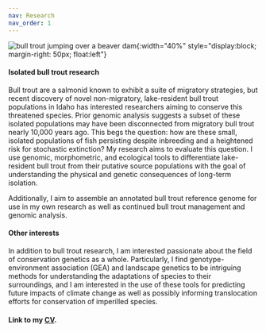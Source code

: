 ```yaml
---
nav: Research
nav_order: 1
---
```


![bull trout jumping over a beaver dam](https://jacobwbowman.github.io/website/assets/gifs/bulltroutjump.gif){:width="40%" style="display:block; margin-right: 50px; float:left"}

#### Isolated bull trout research

Bull trout are a salmonid known to exhibit a suite of migratory strategies, but recent discovery of novel non-migratory, lake-resident bull trout populations in Idaho has interested researchers aiming to conserve this threatened species. Prior genomic analysis suggests a subset of these isolated populations may have been disconnected from migratory bull trout nearly 10,000 years ago. This begs the question: how are these small, isolated populations of fish persisting despite inbreeding and a heightened risk for stochastic extinction? My research aims to evaluate this question. I use genomic, morphometric, and ecological tools to differentiate lake-resident bull trout from their putative source populations with the goal of understanding the physical and genetic consequences of long-term isolation.

Additionally, I aim to assemble an annotated bull trout reference genome for use in my own research as well as continued bull trout management and genomic analysis.

#### Other interests

In addition to bull trout research, I am interested passionate about the field of conservation genetics as a whole. Particularly, I find genotype-environment association (GEA) and landscape genetics to be intriguing methods for understanding the adaptations of species to their surroundings, and I am interested in the use of these tools for predicting future impacts of climate change as well as possibly informing translocation efforts for conservation of imperilled species.


#### Link to my [CV](https://jacobwbowman.github.io/website/assets/downloads/currentCV.pdf). 
